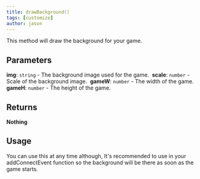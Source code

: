 ```yaml
---
title: drawBackground()
tags: [customize]
author: jason
---
```

This method will draw the background for your game.
## Parameters
**img**: `string` - The background image used for the game.
​
**scale**: `number` - Scale of the background image.
​
**gameW**: `number` - The width of the game.
​
**gameH**: `number` - The height of the game.
​
## Returns
**Nothing**
​
## Usage
You can use this at any time although, It's recommended to use in your addConnectEvent function so the background will be there as soon as the game starts.
